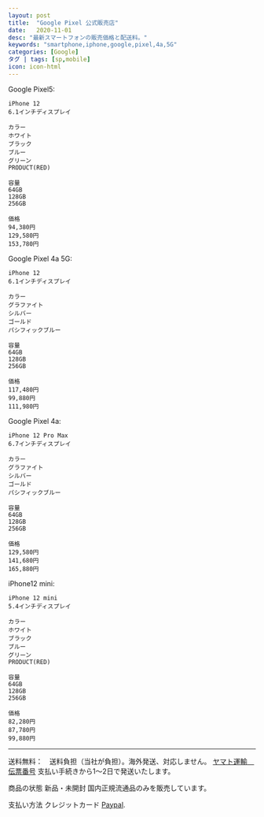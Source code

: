 ```yaml
---
layout: post
title:  "Google Pixel 公式販売店"
date:   2020-11-01
desc: "最新スマートフォンの販売価格と配送料。"
keywords: "smartphone,iphone,google,pixel,4a,5G"
categories: [Google]
タグ | tags: [sp,mobile]
icon: icon-html
---
```


Google Pixel5:

```
iPhone 12
6.1インチディスプレイ
 
カラー
ホワイト
ブラック
ブルー
グリーン
PRODUCT(RED)

容量
64GB
128GB
256GB

価格
94,380円
129,580円
153,780円

```



Google Pixel 4a 5G:

```
iPhone 12
6.1インチディスプレイ
 
カラー
グラファイト
シルバー
ゴールド
パシフィックブルー

容量
64GB
128GB
256GB

価格
117,480円
99,880円
111,980円
```

Google Pixel 4a:

```
iPhone 12 Pro Max
6.7インチディスプレイ
 
カラー
グラファイト
シルバー
ゴールド
パシフィックブルー

容量
64GB
128GB
256GB

価格
129,580円
141,680円
165,880円

```



iPhone12 mini:

```
iPhone 12 mini
5.4インチディスプレイ
 
カラー
ホワイト
ブラック
ブルー
グリーン
PRODUCT(RED)

容量
64GB
128GB
256GB

価格
82,280円
87,780円
99,880円

```



---



送料無料：　送料負担（当社が負担）。海外発送、対応しません。
[ヤマト運輸　伝票番号](https://toi.kuronekoyamato.co.jp/cgi-bin/tneko)
支払い手続きから1～2日で発送いたします。

商品の状態
新品・未開封
国内正規流通品のみを販売しています。

支払い方法
クレジットカード
[Paypal](https://www.paypal.com/jp/signin?country.x=JP&locale.x=ja_JP).



